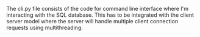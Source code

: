 The cli.py file consists of the code for command line interface where I'm interacting with the SQL database. This has to be integrated with the client server model where the server will handle multiple client connection requests using multithreading.